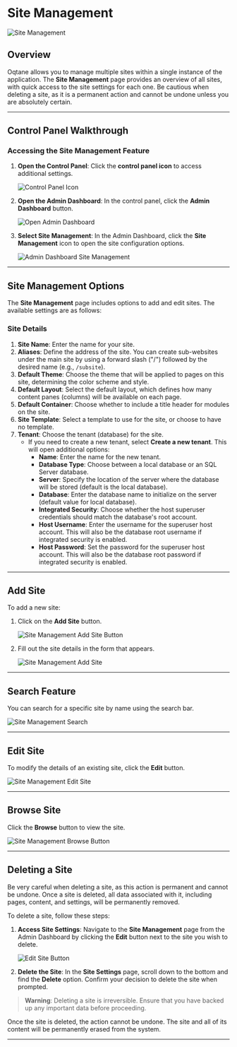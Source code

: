 # Site Management

![Site Management](./assets/site-management.png)

## Overview

Oqtane allows you to manage multiple sites within a single instance of the application. The **Site Management** page provides an overview of all sites, with quick access to the site settings for each one. Be cautious when deleting a site, as it is a permanent action and cannot be undone unless you are absolutely certain.

---

## Control Panel Walkthrough

### Accessing the Site Management Feature

1. **Open the Control Panel**: Click the **control panel icon** to access additional settings.

   ![Control Panel Icon](./assets/control-panel-button.png)

2. **Open the Admin Dashboard**: In the control panel, click the **Admin Dashboard** button.

   ![Open Admin Dashboard](./assets/control-panel-admin-dashboard-button.png)

3. **Select Site Management**: In the Admin Dashboard, click the **Site Management** icon to open the site configuration options.

   ![Admin Dashboard Site Management](./assets/admin-dashboard-site-management.png)

---

## Site Management Options

The **Site Management** page includes options to add and edit sites. The available settings are as follows:

### Site Details

1. **Site Name**: Enter the name for your site.
2. **Aliases**: Define the address of the site. You can create sub-websites under the main site by using a forward slash ("/") followed by the desired name (e.g., `/subsite`).
3. **Default Theme**: Choose the theme that will be applied to pages on this site, determining the color scheme and style.
4. **Default Layout**: Select the default layout, which defines how many content panes (columns) will be available on each page.
5. **Default Container**: Choose whether to include a title header for modules on the site.
6. **Site Template**: Select a template to use for the site, or choose to have no template.
7. **Tenant**: Choose the tenant (database) for the site.
    - If you need to create a new tenant, select **Create a new tenant**. This will open additional options:
      - **Name**: Enter the name for the new tenant.
      - **Database Type**: Choose between a local database or an SQL Server database.
      - **Server**: Specify the location of the server where the database will be stored (default is the local database).
      - **Database**: Enter the database name to initialize on the server (default value for local database).
      - **Integrated Security**: Choose whether the host superuser credentials should match the database's root account.
      - **Host Username**: Enter the username for the superuser host account. This will also be the database root username if integrated security is enabled.
      - **Host Password**: Set the password for the superuser host account. This will also be the database root password if integrated security is enabled.

---

## Add Site

To add a new site:

1. Click on the **Add Site** button.

   ![Site Management Add Site Button](./assets/site-management-add-site-button.png)

2. Fill out the site details in the form that appears.

   ![Site Management Add Site](./assets/site-management-add-site.png)

---

## Search Feature

You can search for a specific site by name using the search bar.

![Site Management Search](./assets/site-management-search.png)

---

## Edit Site

To modify the details of an existing site, click the **Edit** button.

![Site Management Edit Site](./assets/site-management-edit-button.png)

---

## Browse Site

Click the **Browse** button to view the site.

![Site Management Browse Button](./assets/site-management-browse-button.png)

---
## Deleting a Site

Be very careful when deleting a site, as this action is permanent and cannot be undone. Once a site is deleted, all data associated with it, including pages, content, and settings, will be permanently removed.

To delete a site, follow these steps:

1. **Access Site Settings**: Navigate to the **Site Management** page from the Admin Dashboard by clicking the **Edit** button next to the site you wish to delete.

   ![Edit Site Button](./assets/site-management-edit-button.png)

2. **Delete the Site**: In the **Site Settings** page, scroll down to the bottom and find the **Delete** option. Confirm your decision to delete the site when prompted.

> **Warning**: Deleting a site is irreversible. Ensure that you have backed up any important data before proceeding.

Once the site is deleted, the action cannot be undone. The site and all of its content will be permanently erased from the system.


---
